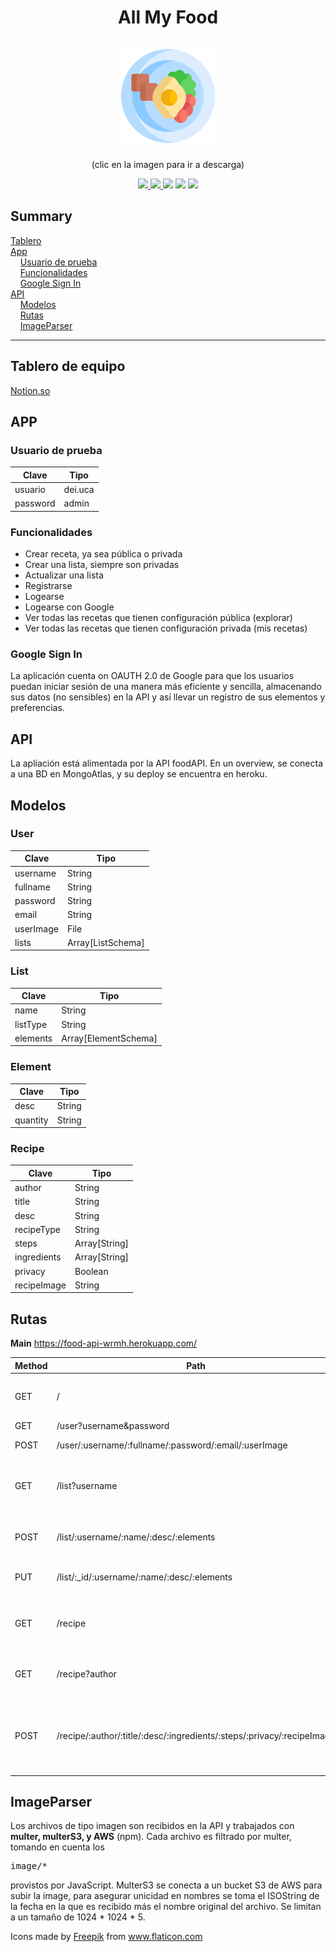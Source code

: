   <h1 align="center">All My Food<br><br>
  <a href="https://play.google.com/store/apps/details?id=com.wrmh.allmyfood" target="_blank"><img src="./Img/app_logo.png" width="150px"></a>
  </h1>
  <p align="center">(clic en la imagen para ir a descarga)</p>
  <p align="center">
    <a href="https://github.com/UCASV/entrega-de-proyecto-pdm-0120-editorial/releases/tag/v0.1.0">
      <img src="https://img.shields.io/badge/pre%20release-v0.1.0-blue"/>
    <a/>
    <a href="https://github.com/Walter26/foodAPI">
      <img src="https://img.shields.io/badge/npm-foodAPI-orange"/>
    </a>
    <img src="https://img.shields.io/badge/android--min-api%2019-lightgrey"/>
    <img src="https://img.shields.io/badge/android--target-api%2029-lightgrey"/>
    <img src="https://img.shields.io/badge/license-MIT-brightgreen"/>
  </p>
  
## Summary
[Tablero](#tablero-de-equipo)<br>
[App](#app)<br>
&nbsp;&nbsp;&nbsp;&nbsp;[Usuario de prueba](#app)<br>
&nbsp;&nbsp;&nbsp;&nbsp;[Funcionalidades](#funcionalidades)<br>
&nbsp;&nbsp;&nbsp;&nbsp;[Google Sign In](#google-sign-in)<br>
[API](#api)<br>
&nbsp;&nbsp;&nbsp;&nbsp;[Modelos](#modelos)<br>
&nbsp;&nbsp;&nbsp;&nbsp;[Rutas](#rutas)<br>
&nbsp;&nbsp;&nbsp;&nbsp;[ImageParser](#imageparser)<br>

<hr>

## Tablero de equipo
[Notion.so](https://www.notion.so/Food-App-65fa094f2eb24290aebd059e03d679fa)

## APP

### Usuario de prueba

| Clave     | Tipo              |
|-----------|-------------------|
| usuario   | dei.uca           |
| password  | admin             |

### Funcionalidades

* Crear receta, ya sea pública o privada
* Crear una lista, siempre son privadas
* Actualizar una lista
* Registrarse
* Logearse
* Logearse con Google
* Ver todas las recetas que tienen configuración pública (explorar)
* Ver todas las recetas que tienen configuración privada (mis recetas)

### Google Sign In
La aplicación cuenta on OAUTH 2.0 de Google para que los usuarios puedan iniciar sesión de una manera más eficiente y sencilla, almacenando sus datos (no sensibles) en la API y así llevar un registro de sus elementos y preferencias.

## API
La apliación está alimentada por la API foodAPI. En un overview, se conecta a una BD en MongoAtlas, y su deploy se encuentra en heroku.

## Modelos

### User

| Clave     | Tipo              |
|-----------|-------------------|
| username  | String            |
| fullname  | String            |
| password  | String            |
| email     | String            |
| userImage | File              |
| lists     | Array[ListSchema] |

### List

| Clave    | Tipo                 |
|----------|----------------------|
| name     | String               |
| listType | String               |
| elements | Array[ElementSchema] |

### Element

| Clave    | Tipo   |
|----------|--------|
| desc     | String |
| quantity | String |

### Recipe

| Clave       | Tipo          |
|-------------|---------------|
| author      | String        |
| title       | String        |
| desc        | String        |
| recipeType  | String        |
| steps       | Array[String] |
| ingredients | Array[String] |
| privacy     | Boolean       |
| recipeImage | String        |

## Rutas
**Main** https://food-api-wrmh.herokuapp.com/

| Method | Path                                                                   | Action                                                                 |
|--------|------------------------------------------------------------------------|------------------------------------------------------------------------|
| GET    | /                                                                      | Devuelve todos los usuarios registrados                                |
| GET    | /user?username&password                                                | Login                                                                  |
| POST   | /user/:username/:fullname/:password/:email/:userImage                  | Registra al usuario                                                    |
| GET    | /list?username                                                         | Obtiene todas las listas almacenadas de un usuario                     |
| POST   | /list/:username/:name/:desc/:elements                                  | Crea una lista para el usuario indicado                                |
| PUT    | /list/:_id/:username/:name/:desc/:elements                             | Actualiza la lista por su _id                                          |
| GET    | /recipe                                                                | Obtiene todas las recetas con privacidad pública                       |
| GET    | /recipe?author                                                        | Obtiene todas las recetas de un usuario                                |
| POST   | /recipe/:author/:title/:desc/:ingredients/:steps/:privacy/:recipeImage | Crea una receta, la privacidad depende de la configuración del usuario |

## ImageParser
Los archivos de tipo imagen son recibidos en la API y trabajados con **multer, multerS3, y AWS** (npm). Cada archivo es filtrado por multer, tomando en cuenta los <pre>image/*</pre> provistos por JavaScript.
MulterS3 se conecta a un bucket S3 de AWS para subir la image, para asegurar unicidad en nombres se toma el ISOString de la fecha en la que es recibido más el nombre original del
archivo. Se limitan a un tamaño de 1024 * 1024 * 5.

Icons made by <a href="https://www.flaticon.com/authors/freepik" title="Freepik">Freepik</a> from <a href="https://www.flaticon.com/" title="Flaticon"> www.flaticon.com</a>
